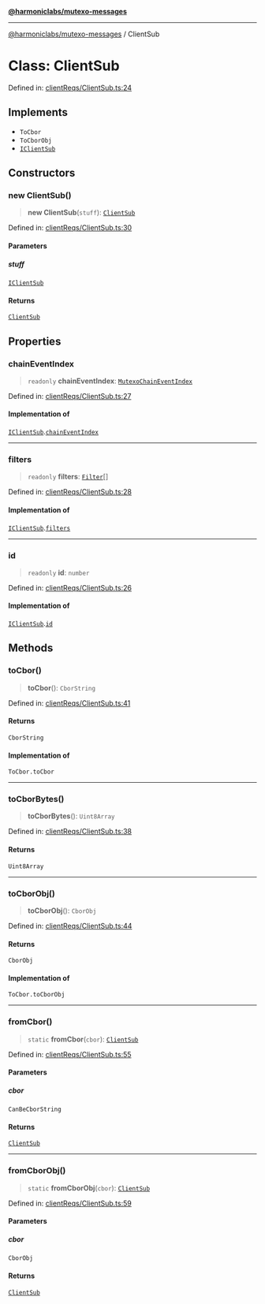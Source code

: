 [**@harmoniclabs/mutexo-messages**](../README.md)

***

[@harmoniclabs/mutexo-messages](../README.md) / ClientSub

# Class: ClientSub

Defined in: [clientReqs/ClientSub.ts:24](https://github.com/HarmonicLabs/mutexo-messages/blob/aefac8841dc1fa8aebb577df666016362446522d/src/clientReqs/ClientSub.ts#L24)

## Implements

- `ToCbor`
- `ToCborObj`
- [`IClientSub`](../interfaces/IClientSub)

## Constructors

### new ClientSub()

> **new ClientSub**(`stuff`): [`ClientSub`](ClientSub)

Defined in: [clientReqs/ClientSub.ts:30](https://github.com/HarmonicLabs/mutexo-messages/blob/aefac8841dc1fa8aebb577df666016362446522d/src/clientReqs/ClientSub.ts#L30)

#### Parameters

##### stuff

[`IClientSub`](../interfaces/IClientSub)

#### Returns

[`ClientSub`](ClientSub)

## Properties

### chainEventIndex

> `readonly` **chainEventIndex**: [`MutexoChainEventIndex`](../type-aliases/MutexoChainEventIndex)

Defined in: [clientReqs/ClientSub.ts:27](https://github.com/HarmonicLabs/mutexo-messages/blob/aefac8841dc1fa8aebb577df666016362446522d/src/clientReqs/ClientSub.ts#L27)

#### Implementation of

[`IClientSub`](../interfaces/IClientSub).[`chainEventIndex`](../interfaces/IClientSub.md#chaineventindex)

***

### filters

> `readonly` **filters**: [`Filter`](../type-aliases/Filter)[]

Defined in: [clientReqs/ClientSub.ts:28](https://github.com/HarmonicLabs/mutexo-messages/blob/aefac8841dc1fa8aebb577df666016362446522d/src/clientReqs/ClientSub.ts#L28)

#### Implementation of

[`IClientSub`](../interfaces/IClientSub).[`filters`](../interfaces/IClientSub.md#filters)

***

### id

> `readonly` **id**: `number`

Defined in: [clientReqs/ClientSub.ts:26](https://github.com/HarmonicLabs/mutexo-messages/blob/aefac8841dc1fa8aebb577df666016362446522d/src/clientReqs/ClientSub.ts#L26)

#### Implementation of

[`IClientSub`](../interfaces/IClientSub).[`id`](../interfaces/IClientSub.md#id)

## Methods

### toCbor()

> **toCbor**(): `CborString`

Defined in: [clientReqs/ClientSub.ts:41](https://github.com/HarmonicLabs/mutexo-messages/blob/aefac8841dc1fa8aebb577df666016362446522d/src/clientReqs/ClientSub.ts#L41)

#### Returns

`CborString`

#### Implementation of

`ToCbor.toCbor`

***

### toCborBytes()

> **toCborBytes**(): `Uint8Array`

Defined in: [clientReqs/ClientSub.ts:38](https://github.com/HarmonicLabs/mutexo-messages/blob/aefac8841dc1fa8aebb577df666016362446522d/src/clientReqs/ClientSub.ts#L38)

#### Returns

`Uint8Array`

***

### toCborObj()

> **toCborObj**(): `CborObj`

Defined in: [clientReqs/ClientSub.ts:44](https://github.com/HarmonicLabs/mutexo-messages/blob/aefac8841dc1fa8aebb577df666016362446522d/src/clientReqs/ClientSub.ts#L44)

#### Returns

`CborObj`

#### Implementation of

`ToCbor.toCborObj`

***

### fromCbor()

> `static` **fromCbor**(`cbor`): [`ClientSub`](ClientSub)

Defined in: [clientReqs/ClientSub.ts:55](https://github.com/HarmonicLabs/mutexo-messages/blob/aefac8841dc1fa8aebb577df666016362446522d/src/clientReqs/ClientSub.ts#L55)

#### Parameters

##### cbor

`CanBeCborString`

#### Returns

[`ClientSub`](ClientSub)

***

### fromCborObj()

> `static` **fromCborObj**(`cbor`): [`ClientSub`](ClientSub)

Defined in: [clientReqs/ClientSub.ts:59](https://github.com/HarmonicLabs/mutexo-messages/blob/aefac8841dc1fa8aebb577df666016362446522d/src/clientReqs/ClientSub.ts#L59)

#### Parameters

##### cbor

`CborObj`

#### Returns

[`ClientSub`](ClientSub)
